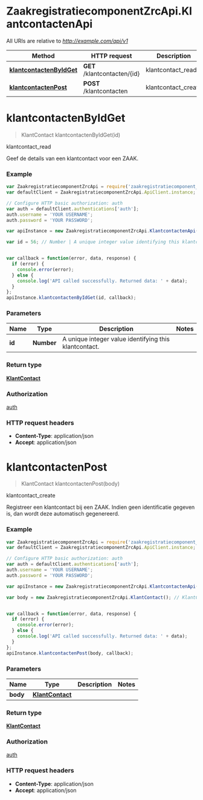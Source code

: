 # ZaakregistratiecomponentZrcApi.KlantcontactenApi

All URIs are relative to *http://example.com/api/v1*

Method | HTTP request | Description
------------- | ------------- | -------------
[**klantcontactenByIdGet**](KlantcontactenApi.md#klantcontactenByIdGet) | **GET** /klantcontacten/{id} | klantcontact_read
[**klantcontactenPost**](KlantcontactenApi.md#klantcontactenPost) | **POST** /klantcontacten | klantcontact_create


<a name="klantcontactenByIdGet"></a>
# **klantcontactenByIdGet**
> KlantContact klantcontactenByIdGet(id)

klantcontact_read

Geef de details van een klantcontact voor een ZAAK.

### Example
```javascript
var ZaakregistratiecomponentZrcApi = require('zaakregistratiecomponent__zrc_api');
var defaultClient = ZaakregistratiecomponentZrcApi.ApiClient.instance;

// Configure HTTP basic authorization: auth
var auth = defaultClient.authentications['auth'];
auth.username = 'YOUR USERNAME';
auth.password = 'YOUR PASSWORD';

var apiInstance = new ZaakregistratiecomponentZrcApi.KlantcontactenApi();

var id = 56; // Number | A unique integer value identifying this klantcontact.


var callback = function(error, data, response) {
  if (error) {
    console.error(error);
  } else {
    console.log('API called successfully. Returned data: ' + data);
  }
};
apiInstance.klantcontactenByIdGet(id, callback);
```

### Parameters

Name | Type | Description  | Notes
------------- | ------------- | ------------- | -------------
 **id** | **Number**| A unique integer value identifying this klantcontact. | 

### Return type

[**KlantContact**](KlantContact.md)

### Authorization

[auth](../README.md#auth)

### HTTP request headers

 - **Content-Type**: application/json
 - **Accept**: application/json

<a name="klantcontactenPost"></a>
# **klantcontactenPost**
> KlantContact klantcontactenPost(body)

klantcontact_create

Registreer een klantcontact bij een ZAAK.  Indien geen identificatie gegeven is, dan wordt deze automatisch gegenereerd.

### Example
```javascript
var ZaakregistratiecomponentZrcApi = require('zaakregistratiecomponent__zrc_api');
var defaultClient = ZaakregistratiecomponentZrcApi.ApiClient.instance;

// Configure HTTP basic authorization: auth
var auth = defaultClient.authentications['auth'];
auth.username = 'YOUR USERNAME';
auth.password = 'YOUR PASSWORD';

var apiInstance = new ZaakregistratiecomponentZrcApi.KlantcontactenApi();

var body = new ZaakregistratiecomponentZrcApi.KlantContact(); // KlantContact | 


var callback = function(error, data, response) {
  if (error) {
    console.error(error);
  } else {
    console.log('API called successfully. Returned data: ' + data);
  }
};
apiInstance.klantcontactenPost(body, callback);
```

### Parameters

Name | Type | Description  | Notes
------------- | ------------- | ------------- | -------------
 **body** | [**KlantContact**](KlantContact.md)|  | 

### Return type

[**KlantContact**](KlantContact.md)

### Authorization

[auth](../README.md#auth)

### HTTP request headers

 - **Content-Type**: application/json
 - **Accept**: application/json

